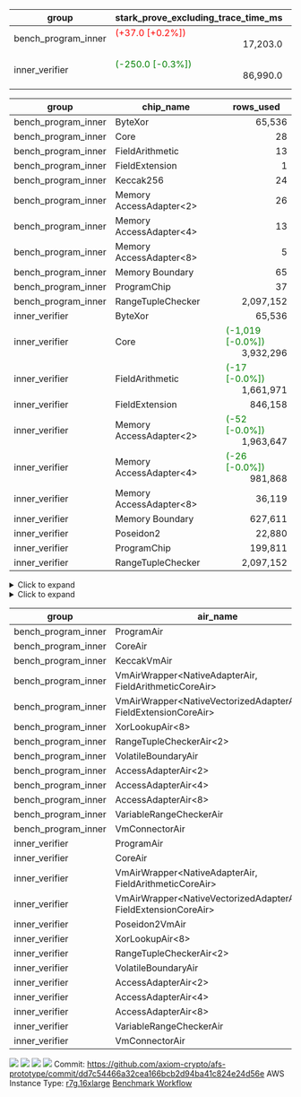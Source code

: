 | group | stark_prove_excluding_trace_time_ms | total_cells | total_cells_used | total_proof_time_ms | trace_gen_time_ms | verify_program_compile_ms |
| --- | --- | --- | --- | --- | --- | --- |
| bench_program_inner | <span style="color: red">(+37.0 [+0.2%])</span> <div style='text-align: right'>17,203.0</div>  | <div style='text-align: right'>20,200,816</div>  | <div style='text-align: right'>2,243,381</div>  | <span style="color: red">(+37.0 [+0.2%])</span> <div style='text-align: right'>17,272.0</div>  | <div style='text-align: right'>69.0</div>  |  |
| inner_verifier | <span style="color: green">(-250.0 [-0.3%])</span> <div style='text-align: right'>86,990.0</div>  | <div style='text-align: right'>734,396,436</div>  | <span style="color: green">(-68,674 [-0.0%])</span> <div style='text-align: right'>401,866,547</div>  | <span style="color: green">(-256.0 [-0.2%])</span> <div style='text-align: right'>116,335.0</div>  | <span style="color: green">(-6.0 [-0.0%])</span> <div style='text-align: right'>29,345.0</div>  | <span style="color: green">(-222.0 [-0.5%])</span> <div style='text-align: right'>47,052.0</div>  |

| group | chip_name | rows_used |
| --- | --- | --- |
| bench_program_inner | ByteXor | <div style='text-align: right'>65,536</div>  |
| bench_program_inner | Core | <div style='text-align: right'>28</div>  |
| bench_program_inner | FieldArithmetic | <div style='text-align: right'>13</div>  |
| bench_program_inner | FieldExtension | <div style='text-align: right'>1</div>  |
| bench_program_inner | Keccak256 | <div style='text-align: right'>24</div>  |
| bench_program_inner | Memory AccessAdapter<2> | <div style='text-align: right'>26</div>  |
| bench_program_inner | Memory AccessAdapter<4> | <div style='text-align: right'>13</div>  |
| bench_program_inner | Memory AccessAdapter<8> | <div style='text-align: right'>5</div>  |
| bench_program_inner | Memory Boundary | <div style='text-align: right'>65</div>  |
| bench_program_inner | ProgramChip | <div style='text-align: right'>37</div>  |
| bench_program_inner | RangeTupleChecker | <div style='text-align: right'>2,097,152</div>  |
| inner_verifier | ByteXor | <div style='text-align: right'>65,536</div>  |
| inner_verifier | Core | <span style="color: green">(-1,019 [-0.0%])</span> <div style='text-align: right'>3,932,296</div>  |
| inner_verifier | FieldArithmetic | <span style="color: green">(-17 [-0.0%])</span> <div style='text-align: right'>1,661,971</div>  |
| inner_verifier | FieldExtension | <div style='text-align: right'>846,158</div>  |
| inner_verifier | Memory AccessAdapter<2> | <span style="color: green">(-52 [-0.0%])</span> <div style='text-align: right'>1,963,647</div>  |
| inner_verifier | Memory AccessAdapter<4> | <span style="color: green">(-26 [-0.0%])</span> <div style='text-align: right'>981,868</div>  |
| inner_verifier | Memory AccessAdapter<8> | <div style='text-align: right'>36,119</div>  |
| inner_verifier | Memory Boundary | <div style='text-align: right'>627,611</div>  |
| inner_verifier | Poseidon2 | <div style='text-align: right'>22,880</div>  |
| inner_verifier | ProgramChip | <div style='text-align: right'>199,811</div>  |
| inner_verifier | RangeTupleChecker | <div style='text-align: right'>2,097,152</div>  |

<details>
<summary>Click to expand</summary>

| group | dsl_ir | opcode | frequency |
| --- | --- | --- | --- |
| bench_program_inner |  | JAL | <div style='text-align: right'>1</div>  |
| bench_program_inner |  | STOREW | <div style='text-align: right'>2</div>  |
| bench_program_inner | AddE | FE4ADD | <div style='text-align: right'>1</div>  |
| bench_program_inner | AddF | ADD | <div style='text-align: right'>1</div>  |
| bench_program_inner | AddVI | ADD | <div style='text-align: right'>6</div>  |
| bench_program_inner | Alloc | ADD | <div style='text-align: right'>2</div>  |
| bench_program_inner | Alloc | LOADW | <div style='text-align: right'>2</div>  |
| bench_program_inner | Alloc | MUL | <div style='text-align: right'>2</div>  |
| bench_program_inner | For | ADD | <div style='text-align: right'>2</div>  |
| bench_program_inner | For | BNE | <div style='text-align: right'>3</div>  |
| bench_program_inner | For | JAL | <div style='text-align: right'>1</div>  |
| bench_program_inner | For | STOREW | <div style='text-align: right'>1</div>  |
| bench_program_inner | Halt | TERMINATE | <div style='text-align: right'>1</div>  |
| bench_program_inner | IfEqI | BNE | <div style='text-align: right'>2</div>  |
| bench_program_inner | ImmE | STOREW | <div style='text-align: right'>8</div>  |
| bench_program_inner | ImmF | STOREW | <div style='text-align: right'>2</div>  |
| bench_program_inner | ImmV | STOREW | <div style='text-align: right'>3</div>  |
| bench_program_inner | Keccak256 | KECCAK256 | <div style='text-align: right'>1</div>  |
| bench_program_inner | StoreV | STOREW2 | <div style='text-align: right'>2</div>  |
| inner_verifier |  | JAL | <div style='text-align: right'>1</div>  |
| inner_verifier |  | STOREW | <div style='text-align: right'>2</div>  |
| inner_verifier | AddE | FE4ADD | <div style='text-align: right'>224,508</div>  |
| inner_verifier | AddEFFI | LOADW | <div style='text-align: right'>143</div>  |
| inner_verifier | AddEFFI | STOREW | <div style='text-align: right'>429</div>  |
| inner_verifier | AddEFI | ADD | <div style='text-align: right'>184</div>  |
| inner_verifier | AddEI | ADD | <div style='text-align: right'>68,012</div>  |
| inner_verifier | AddFI | ADD | <span style="color: green">(-17 [-0.1%])</span> <div style='text-align: right'>14,613</div>  |
| inner_verifier | AddV | ADD | <div style='text-align: right'>8,173</div>  |
| inner_verifier | AddVI | ADD | <div style='text-align: right'>293,909</div>  |
| inner_verifier | Alloc | ADD | <div style='text-align: right'>30,855</div>  |
| inner_verifier | Alloc | LOADW | <div style='text-align: right'>30,855</div>  |
| inner_verifier | Alloc | MUL | <div style='text-align: right'>18,311</div>  |
| inner_verifier | AssertEqE | BNE | <div style='text-align: right'>136</div>  |
| inner_verifier | AssertEqEI | BNE | <div style='text-align: right'>4</div>  |
| inner_verifier | AssertEqF | BNE | <div style='text-align: right'>4,894</div>  |
| inner_verifier | AssertEqV | BNE | <div style='text-align: right'>1,278</div>  |
| inner_verifier | AssertEqVI | BNE | <div style='text-align: right'>159</div>  |
| inner_verifier | CycleTrackerEnd | CT_END | <div style='text-align: right'>105,301</div>  |
| inner_verifier | CycleTrackerStart | CT_START | <div style='text-align: right'>105,301</div>  |
| inner_verifier | DivE | BBE4DIV | <div style='text-align: right'>195,557</div>  |
| inner_verifier | DivEIN | BBE4DIV | <div style='text-align: right'>31</div>  |
| inner_verifier | DivEIN | STOREW | <div style='text-align: right'>124</div>  |
| inner_verifier | DivFIN | DIV | <div style='text-align: right'>75</div>  |
| inner_verifier | For | ADD | <div style='text-align: right'>561,540</div>  |
| inner_verifier | For | BNE | <div style='text-align: right'>584,286</div>  |
| inner_verifier | For | JAL | <div style='text-align: right'>22,746</div>  |
| inner_verifier | For | LOADW | <div style='text-align: right'>1,071</div>  |
| inner_verifier | For | STOREW | <div style='text-align: right'>21,675</div>  |
| inner_verifier | Halt | TERMINATE | <div style='text-align: right'>1</div>  |
| inner_verifier | HintBitsF | HINT_BITS | <div style='text-align: right'>22</div>  |
| inner_verifier | HintInputVec | HINT_INPUT | <div style='text-align: right'>12,544</div>  |
| inner_verifier | IfEq | BNE | <div style='text-align: right'>6,653</div>  |
| inner_verifier | IfEqI | BNE | <div style='text-align: right'>127,249</div>  |
| inner_verifier | IfEqI | JAL | <span style="color: green">(-1,019 [-8.3%])</span> <div style='text-align: right'>11,306</div>  |
| inner_verifier | IfNe | BEQ | <div style='text-align: right'>9,555</div>  |
| inner_verifier | IfNe | JAL | <div style='text-align: right'>25</div>  |
| inner_verifier | IfNeI | BEQ | <div style='text-align: right'>1,116</div>  |
| inner_verifier | ImmE | STOREW | <div style='text-align: right'>12,392</div>  |
| inner_verifier | ImmF | STOREW | <div style='text-align: right'>15,711</div>  |
| inner_verifier | ImmV | STOREW | <div style='text-align: right'>22,995</div>  |
| inner_verifier | LoadE | LOADW | <div style='text-align: right'>42,568</div>  |
| inner_verifier | LoadE | LOADW2 | <div style='text-align: right'>805,192</div>  |
| inner_verifier | LoadF | LOADW | <div style='text-align: right'>13,948</div>  |
| inner_verifier | LoadF | LOADW2 | <div style='text-align: right'>300,156</div>  |
| inner_verifier | LoadV | LOADW | <div style='text-align: right'>14,878</div>  |
| inner_verifier | LoadV | LOADW2 | <div style='text-align: right'>75,390</div>  |
| inner_verifier | MulE | BBE4MUL | <div style='text-align: right'>409,372</div>  |
| inner_verifier | MulEF | MUL | <div style='text-align: right'>2,012</div>  |
| inner_verifier | MulEFI | MUL | <div style='text-align: right'>1,432</div>  |
| inner_verifier | MulEI | BBE4MUL | <div style='text-align: right'>2,599</div>  |
| inner_verifier | MulEI | STOREW | <div style='text-align: right'>10,396</div>  |
| inner_verifier | MulF | MUL | <div style='text-align: right'>26,293</div>  |
| inner_verifier | MulFI | MUL | <div style='text-align: right'>13</div>  |
| inner_verifier | MulV | MUL | <div style='text-align: right'>682</div>  |
| inner_verifier | MulVI | MUL | <div style='text-align: right'>11,081</div>  |
| inner_verifier | NegE | MUL | <div style='text-align: right'>188</div>  |
| inner_verifier | Poseidon2CompressBabyBear | COMP_POS2 | <div style='text-align: right'>9,870</div>  |
| inner_verifier | Poseidon2PermuteBabyBear | PERM_POS2 | <div style='text-align: right'>13,010</div>  |
| inner_verifier | StoreE | STOREW | <div style='text-align: right'>12,600</div>  |
| inner_verifier | StoreE | STOREW2 | <div style='text-align: right'>12,516</div>  |
| inner_verifier | StoreF | STOREW | <div style='text-align: right'>13,398</div>  |
| inner_verifier | StoreF | STOREW2 | <div style='text-align: right'>102,811</div>  |
| inner_verifier | StoreHintWord | ADD | <div style='text-align: right'>214,520</div>  |
| inner_verifier | StoreHintWord | SHINTW | <div style='text-align: right'>227,746</div>  |
| inner_verifier | StoreV | STOREW | <div style='text-align: right'>1,672</div>  |
| inner_verifier | StoreV | STOREW2 | <div style='text-align: right'>30,433</div>  |
| inner_verifier | SubE | FE4SUB | <div style='text-align: right'>14,091</div>  |
| inner_verifier | SubEF | LOADW | <div style='text-align: right'>1,170,618</div>  |
| inner_verifier | SubEF | SUB | <div style='text-align: right'>390,206</div>  |
| inner_verifier | SubEFI | ADD | <div style='text-align: right'>1,280</div>  |
| inner_verifier | SubEI | ADD | <div style='text-align: right'>248</div>  |
| inner_verifier | SubV | SUB | <div style='text-align: right'>16,519</div>  |
| inner_verifier | SubVI | SUB | <div style='text-align: right'>1,384</div>  |
| inner_verifier | SubVIN | SUB | <div style='text-align: right'>441</div>  |

</details>

<details>
<summary>Click to expand</summary>

| group | air_name | dsl_ir | opcode | cells_used |
| --- | --- | --- | --- | --- |
| bench_program_inner | Boundary |  | JAL | <div style='text-align: right'>19</div>  |
| bench_program_inner | CoreAir |  | JAL | <div style='text-align: right'>62</div>  |
| bench_program_inner | Boundary |  | STOREW | <div style='text-align: right'>38</div>  |
| bench_program_inner | CoreAir |  | STOREW | <div style='text-align: right'>124</div>  |
| bench_program_inner | <NativeVectorizedAdapterAir<4>,FieldExtensionCoreAir> | AddE | FE4ADD | <div style='text-align: right'>40</div>  |
| bench_program_inner | AccessAdapter<2> | AddE | FE4ADD | <div style='text-align: right'>66</div>  |
| bench_program_inner | AccessAdapter<4> | AddE | FE4ADD | <div style='text-align: right'>39</div>  |
| bench_program_inner | Boundary | AddE | FE4ADD | <div style='text-align: right'>76</div>  |
| bench_program_inner | <NativeAdapterAir,FieldArithmeticCoreAir> | AddF | ADD | <div style='text-align: right'>30</div>  |
| bench_program_inner | Boundary | AddF | ADD | <div style='text-align: right'>19</div>  |
| bench_program_inner | <NativeAdapterAir,FieldArithmeticCoreAir> | AddVI | ADD | <div style='text-align: right'>180</div>  |
| bench_program_inner | Boundary | AddVI | ADD | <div style='text-align: right'>38</div>  |
| bench_program_inner | <NativeAdapterAir,FieldArithmeticCoreAir> | Alloc | ADD | <div style='text-align: right'>60</div>  |
| bench_program_inner | Boundary | Alloc | LOADW | <div style='text-align: right'>38</div>  |
| bench_program_inner | CoreAir | Alloc | LOADW | <div style='text-align: right'>124</div>  |
| bench_program_inner | <NativeAdapterAir,FieldArithmeticCoreAir> | Alloc | MUL | <div style='text-align: right'>60</div>  |
| bench_program_inner | <NativeAdapterAir,FieldArithmeticCoreAir> | For | ADD | <div style='text-align: right'>60</div>  |
| bench_program_inner | CoreAir | For | BNE | <div style='text-align: right'>186</div>  |
| bench_program_inner | CoreAir | For | JAL | <div style='text-align: right'>62</div>  |
| bench_program_inner | Boundary | For | STOREW | <div style='text-align: right'>19</div>  |
| bench_program_inner | CoreAir | For | STOREW | <div style='text-align: right'>62</div>  |
| bench_program_inner | CoreAir | Halt | TERMINATE | <div style='text-align: right'>62</div>  |
| bench_program_inner | CoreAir | IfEqI | BNE | <div style='text-align: right'>124</div>  |
| bench_program_inner | Boundary | ImmE | STOREW | <div style='text-align: right'>152</div>  |
| bench_program_inner | CoreAir | ImmE | STOREW | <div style='text-align: right'>496</div>  |
| bench_program_inner | Boundary | ImmF | STOREW | <div style='text-align: right'>38</div>  |
| bench_program_inner | CoreAir | ImmF | STOREW | <div style='text-align: right'>124</div>  |
| bench_program_inner | Boundary | ImmV | STOREW | <div style='text-align: right'>38</div>  |
| bench_program_inner | CoreAir | ImmV | STOREW | <div style='text-align: right'>186</div>  |
| bench_program_inner | AccessAdapter<2> | Keccak256 | KECCAK256 | <div style='text-align: right'>220</div>  |
| bench_program_inner | AccessAdapter<4> | Keccak256 | KECCAK256 | <div style='text-align: right'>130</div>  |
| bench_program_inner | AccessAdapter<8> | Keccak256 | KECCAK256 | <div style='text-align: right'>85</div>  |
| bench_program_inner | Boundary | Keccak256 | KECCAK256 | <div style='text-align: right'>722</div>  |
| bench_program_inner | KeccakVmAir | Keccak256 | KECCAK256 | <div style='text-align: right'>76,752</div>  |
| bench_program_inner | Boundary | StoreV | STOREW2 | <div style='text-align: right'>38</div>  |
| bench_program_inner | CoreAir | StoreV | STOREW2 | <div style='text-align: right'>124</div>  |
| inner_verifier | Boundary |  | JAL | <div style='text-align: right'>19</div>  |
| inner_verifier | CoreAir |  | JAL | <div style='text-align: right'>66</div>  |
| inner_verifier | Boundary |  | STOREW | <div style='text-align: right'>38</div>  |
| inner_verifier | CoreAir |  | STOREW | <div style='text-align: right'>132</div>  |
| inner_verifier | <NativeVectorizedAdapterAir<4>,FieldExtensionCoreAir> | AddE | FE4ADD | <div style='text-align: right'>8,980,320</div>  |
| inner_verifier | AccessAdapter<2> | AddE | FE4ADD | <div style='text-align: right'>1,112,694</div>  |
| inner_verifier | AccessAdapter<4> | AddE | FE4ADD | <div style='text-align: right'>657,501</div>  |
| inner_verifier | Boundary | AddE | FE4ADD | <div style='text-align: right'>2,077,764</div>  |
| inner_verifier | AccessAdapter<2> | AddEFFI | LOADW | <div style='text-align: right'>1,100</div>  |
| inner_verifier | AccessAdapter<4> | AddEFFI | LOADW | <div style='text-align: right'>1,300</div>  |
| inner_verifier | Boundary | AddEFFI | LOADW | <div style='text-align: right'>380</div>  |
| inner_verifier | CoreAir | AddEFFI | LOADW | <div style='text-align: right'>9,438</div>  |
| inner_verifier | AccessAdapter<2> | AddEFFI | STOREW | <div style='text-align: right'>1,100</div>  |
| inner_verifier | Boundary | AddEFFI | STOREW | <div style='text-align: right'>1,140</div>  |
| inner_verifier | CoreAir | AddEFFI | STOREW | <div style='text-align: right'>28,314</div>  |
| inner_verifier | <NativeAdapterAir,FieldArithmeticCoreAir> | AddEFI | ADD | <div style='text-align: right'>5,520</div>  |
| inner_verifier | AccessAdapter<2> | AddEFI | ADD | <div style='text-align: right'>484</div>  |
| inner_verifier | AccessAdapter<4> | AddEFI | ADD | <div style='text-align: right'>286</div>  |
| inner_verifier | Boundary | AddEFI | ADD | <div style='text-align: right'>2,052</div>  |
| inner_verifier | <NativeAdapterAir,FieldArithmeticCoreAir> | AddEI | ADD | <div style='text-align: right'>2,040,360</div>  |
| inner_verifier | AccessAdapter<2> | AddEI | ADD | <span style="color: green">(-286 [-0.1%])</span> <div style='text-align: right'>377,432</div>  |
| inner_verifier | AccessAdapter<4> | AddEI | ADD | <span style="color: green">(-169 [-0.1%])</span> <div style='text-align: right'>223,028</div>  |
| inner_verifier | Boundary | AddEI | ADD | <div style='text-align: right'>1,132,096</div>  |
| inner_verifier | <NativeAdapterAir,FieldArithmeticCoreAir> | AddFI | ADD | <span style="color: green">(-510 [-0.1%])</span> <div style='text-align: right'>438,390</div>  |
| inner_verifier | Boundary | AddFI | ADD | <div style='text-align: right'>437</div>  |
| inner_verifier | <NativeAdapterAir,FieldArithmeticCoreAir> | AddV | ADD | <div style='text-align: right'>245,190</div>  |
| inner_verifier | Boundary | AddV | ADD | <div style='text-align: right'>38</div>  |
| inner_verifier | <NativeAdapterAir,FieldArithmeticCoreAir> | AddVI | ADD | <div style='text-align: right'>8,817,270</div>  |
| inner_verifier | Boundary | AddVI | ADD | <div style='text-align: right'>14,915</div>  |
| inner_verifier | <NativeAdapterAir,FieldArithmeticCoreAir> | Alloc | ADD | <div style='text-align: right'>925,650</div>  |
| inner_verifier | Boundary | Alloc | LOADW | <div style='text-align: right'>1,653</div>  |
| inner_verifier | CoreAir | Alloc | LOADW | <div style='text-align: right'>2,036,430</div>  |
| inner_verifier | <NativeAdapterAir,FieldArithmeticCoreAir> | Alloc | MUL | <div style='text-align: right'>549,330</div>  |
| inner_verifier | AccessAdapter<2> | Alloc | MUL | <div style='text-align: right'>22</div>  |
| inner_verifier | AccessAdapter<4> | Alloc | MUL | <div style='text-align: right'>26</div>  |
| inner_verifier | AccessAdapter<2> | AssertEqE | BNE | <div style='text-align: right'>748</div>  |
| inner_verifier | AccessAdapter<4> | AssertEqE | BNE | <div style='text-align: right'>442</div>  |
| inner_verifier | CoreAir | AssertEqE | BNE | <div style='text-align: right'>8,976</div>  |
| inner_verifier | AccessAdapter<2> | AssertEqEI | BNE | <div style='text-align: right'>22</div>  |
| inner_verifier | AccessAdapter<4> | AssertEqEI | BNE | <div style='text-align: right'>13</div>  |
| inner_verifier | CoreAir | AssertEqEI | BNE | <div style='text-align: right'>264</div>  |
| inner_verifier | CoreAir | AssertEqF | BNE | <div style='text-align: right'>323,004</div>  |
| inner_verifier | CoreAir | AssertEqV | BNE | <div style='text-align: right'>84,348</div>  |
| inner_verifier | CoreAir | AssertEqVI | BNE | <div style='text-align: right'>10,494</div>  |
| inner_verifier | CoreAir | CycleTrackerEnd | CT_END | <div style='text-align: right'>6,949,866</div>  |
| inner_verifier | CoreAir | CycleTrackerStart | CT_START | <div style='text-align: right'>6,949,866</div>  |
| inner_verifier | <NativeVectorizedAdapterAir<4>,FieldExtensionCoreAir> | DivE | BBE4DIV | <div style='text-align: right'>7,822,280</div>  |
| inner_verifier | AccessAdapter<2> | DivE | BBE4DIV | <div style='text-align: right'>8,584,840</div>  |
| inner_verifier | AccessAdapter<4> | DivE | BBE4DIV | <div style='text-align: right'>5,072,860</div>  |
| inner_verifier | <NativeVectorizedAdapterAir<4>,FieldExtensionCoreAir> | DivEIN | BBE4DIV | <div style='text-align: right'>1,240</div>  |
| inner_verifier | AccessAdapter<2> | DivEIN | BBE4DIV | <div style='text-align: right'>1,232</div>  |
| inner_verifier | AccessAdapter<4> | DivEIN | BBE4DIV | <div style='text-align: right'>728</div>  |
| inner_verifier | Boundary | DivEIN | BBE4DIV | <div style='text-align: right'>304</div>  |
| inner_verifier | AccessAdapter<2> | DivEIN | STOREW | <div style='text-align: right'>440</div>  |
| inner_verifier | AccessAdapter<4> | DivEIN | STOREW | <div style='text-align: right'>117</div>  |
| inner_verifier | CoreAir | DivEIN | STOREW | <div style='text-align: right'>8,184</div>  |
| inner_verifier | <NativeAdapterAir,FieldArithmeticCoreAir> | DivFIN | DIV | <div style='text-align: right'>2,250</div>  |
| inner_verifier | <NativeAdapterAir,FieldArithmeticCoreAir> | For | ADD | <div style='text-align: right'>16,846,200</div>  |
| inner_verifier | CoreAir | For | BNE | <div style='text-align: right'>38,562,876</div>  |
| inner_verifier | AccessAdapter<2> | For | JAL | <div style='text-align: right'>484</div>  |
| inner_verifier | AccessAdapter<4> | For | JAL | <div style='text-align: right'>572</div>  |
| inner_verifier | CoreAir | For | JAL | <div style='text-align: right'>1,501,236</div>  |
| inner_verifier | Boundary | For | LOADW | <div style='text-align: right'>399</div>  |
| inner_verifier | CoreAir | For | LOADW | <div style='text-align: right'>70,686</div>  |
| inner_verifier | Boundary | For | STOREW | <div style='text-align: right'>988</div>  |
| inner_verifier | CoreAir | For | STOREW | <div style='text-align: right'>1,430,550</div>  |
| inner_verifier | CoreAir | Halt | TERMINATE | <div style='text-align: right'>66</div>  |
| inner_verifier | CoreAir | HintBitsF | HINT_BITS | <div style='text-align: right'>1,452</div>  |
| inner_verifier | CoreAir | HintInputVec | HINT_INPUT | <div style='text-align: right'>827,904</div>  |
| inner_verifier | CoreAir | IfEq | BNE | <div style='text-align: right'>439,098</div>  |
| inner_verifier | CoreAir | IfEqI | BNE | <div style='text-align: right'>8,398,434</div>  |
| inner_verifier | CoreAir | IfEqI | JAL | <span style="color: green">(-67,254 [-8.3%])</span> <div style='text-align: right'>746,196</div>  |
| inner_verifier | CoreAir | IfNe | BEQ | <div style='text-align: right'>630,630</div>  |
| inner_verifier | CoreAir | IfNe | JAL | <div style='text-align: right'>1,650</div>  |
| inner_verifier | CoreAir | IfNeI | BEQ | <div style='text-align: right'>73,656</div>  |
| inner_verifier | AccessAdapter<2> | ImmE | STOREW | <div style='text-align: right'>3,190</div>  |
| inner_verifier | AccessAdapter<4> | ImmE | STOREW | <div style='text-align: right'>1,885</div>  |
| inner_verifier | Boundary | ImmE | STOREW | <div style='text-align: right'>214,624</div>  |
| inner_verifier | CoreAir | ImmE | STOREW | <div style='text-align: right'>817,872</div>  |
| inner_verifier | Boundary | ImmF | STOREW | <div style='text-align: right'>2,337</div>  |
| inner_verifier | CoreAir | ImmF | STOREW | <div style='text-align: right'>1,036,926</div>  |
| inner_verifier | Boundary | ImmV | STOREW | <div style='text-align: right'>15,048</div>  |
| inner_verifier | CoreAir | ImmV | STOREW | <div style='text-align: right'>1,517,670</div>  |
| inner_verifier | AccessAdapter<2> | LoadE | LOADW | <div style='text-align: right'>66,814</div>  |
| inner_verifier | AccessAdapter<4> | LoadE | LOADW | <div style='text-align: right'>39,481</div>  |
| inner_verifier | Boundary | LoadE | LOADW | <div style='text-align: right'>503,120</div>  |
| inner_verifier | CoreAir | LoadE | LOADW | <div style='text-align: right'>2,809,488</div>  |
| inner_verifier | AccessAdapter<2> | LoadE | LOADW2 | <div style='text-align: right'>29,634</div>  |
| inner_verifier | AccessAdapter<4> | LoadE | LOADW2 | <div style='text-align: right'>17,511</div>  |
| inner_verifier | Boundary | LoadE | LOADW2 | <div style='text-align: right'>76</div>  |
| inner_verifier | CoreAir | LoadE | LOADW2 | <div style='text-align: right'>53,142,672</div>  |
| inner_verifier | AccessAdapter<2> | LoadF | LOADW | <div style='text-align: right'>26,796</div>  |
| inner_verifier | AccessAdapter<4> | LoadF | LOADW | <div style='text-align: right'>15,834</div>  |
| inner_verifier | AccessAdapter<8> | LoadF | LOADW | <div style='text-align: right'>10,353</div>  |
| inner_verifier | Boundary | LoadF | LOADW | <div style='text-align: right'>494</div>  |
| inner_verifier | CoreAir | LoadF | LOADW | <div style='text-align: right'>920,568</div>  |
| inner_verifier | AccessAdapter<2> | LoadF | LOADW2 | <div style='text-align: right'>693</div>  |
| inner_verifier | AccessAdapter<4> | LoadF | LOADW2 | <div style='text-align: right'>416</div>  |
| inner_verifier | AccessAdapter<8> | LoadF | LOADW2 | <div style='text-align: right'>459</div>  |
| inner_verifier | Boundary | LoadF | LOADW2 | <div style='text-align: right'>532</div>  |
| inner_verifier | CoreAir | LoadF | LOADW2 | <div style='text-align: right'>19,810,296</div>  |
| inner_verifier | Boundary | LoadV | LOADW | <div style='text-align: right'>13,794</div>  |
| inner_verifier | CoreAir | LoadV | LOADW | <div style='text-align: right'>981,948</div>  |
| inner_verifier | Boundary | LoadV | LOADW2 | <div style='text-align: right'>1,615</div>  |
| inner_verifier | CoreAir | LoadV | LOADW2 | <div style='text-align: right'>4,975,740</div>  |
| inner_verifier | <NativeVectorizedAdapterAir<4>,FieldExtensionCoreAir> | MulE | BBE4MUL | <div style='text-align: right'>16,374,880</div>  |
| inner_verifier | AccessAdapter<2> | MulE | BBE4MUL | <span style="color: green">(-286 [-0.1%])</span> <div style='text-align: right'>500,434</div>  |
| inner_verifier | AccessAdapter<4> | MulE | BBE4MUL | <span style="color: green">(-169 [-0.1%])</span> <div style='text-align: right'>295,711</div>  |
| inner_verifier | Boundary | MulE | BBE4MUL | <div style='text-align: right'>1,215,620</div>  |
| inner_verifier | <NativeAdapterAir,FieldArithmeticCoreAir> | MulEF | MUL | <div style='text-align: right'>60,360</div>  |
| inner_verifier | AccessAdapter<2> | MulEF | MUL | <div style='text-align: right'>10,186</div>  |
| inner_verifier | AccessAdapter<4> | MulEF | MUL | <div style='text-align: right'>6,019</div>  |
| inner_verifier | Boundary | MulEF | MUL | <div style='text-align: right'>608</div>  |
| inner_verifier | <NativeAdapterAir,FieldArithmeticCoreAir> | MulEFI | MUL | <div style='text-align: right'>42,960</div>  |
| inner_verifier | AccessAdapter<2> | MulEFI | MUL | <div style='text-align: right'>1,738</div>  |
| inner_verifier | AccessAdapter<4> | MulEFI | MUL | <div style='text-align: right'>1,027</div>  |
| inner_verifier | Boundary | MulEFI | MUL | <div style='text-align: right'>24,244</div>  |
| inner_verifier | <NativeVectorizedAdapterAir<4>,FieldExtensionCoreAir> | MulEI | BBE4MUL | <div style='text-align: right'>103,960</div>  |
| inner_verifier | AccessAdapter<2> | MulEI | BBE4MUL | <div style='text-align: right'>159,082</div>  |
| inner_verifier | AccessAdapter<4> | MulEI | BBE4MUL | <div style='text-align: right'>94,003</div>  |
| inner_verifier | Boundary | MulEI | BBE4MUL | <div style='text-align: right'>154,660</div>  |
| inner_verifier | AccessAdapter<2> | MulEI | STOREW | <div style='text-align: right'>56,892</div>  |
| inner_verifier | AccessAdapter<4> | MulEI | STOREW | <div style='text-align: right'>33,462</div>  |
| inner_verifier | Boundary | MulEI | STOREW | <div style='text-align: right'>57</div>  |
| inner_verifier | CoreAir | MulEI | STOREW | <div style='text-align: right'>686,136</div>  |
| inner_verifier | <NativeAdapterAir,FieldArithmeticCoreAir> | MulF | MUL | <div style='text-align: right'>788,790</div>  |
| inner_verifier | Boundary | MulF | MUL | <div style='text-align: right'>19</div>  |
| inner_verifier | <NativeAdapterAir,FieldArithmeticCoreAir> | MulFI | MUL | <div style='text-align: right'>390</div>  |
| inner_verifier | Boundary | MulFI | MUL | <div style='text-align: right'>19</div>  |
| inner_verifier | <NativeAdapterAir,FieldArithmeticCoreAir> | MulV | MUL | <div style='text-align: right'>20,460</div>  |
| inner_verifier | Boundary | MulV | MUL | <div style='text-align: right'>12,901</div>  |
| inner_verifier | <NativeAdapterAir,FieldArithmeticCoreAir> | MulVI | MUL | <div style='text-align: right'>332,430</div>  |
| inner_verifier | Boundary | MulVI | MUL | <div style='text-align: right'>133</div>  |
| inner_verifier | <NativeAdapterAir,FieldArithmeticCoreAir> | NegE | MUL | <div style='text-align: right'>5,640</div>  |
| inner_verifier | AccessAdapter<2> | NegE | MUL | <div style='text-align: right'>1,166</div>  |
| inner_verifier | AccessAdapter<4> | NegE | MUL | <div style='text-align: right'>689</div>  |
| inner_verifier | Boundary | NegE | MUL | <div style='text-align: right'>2,356</div>  |
| inner_verifier | AccessAdapter<2> | Poseidon2CompressBabyBear | COMP_POS2 | <div style='text-align: right'>414,876</div>  |
| inner_verifier | AccessAdapter<4> | Poseidon2CompressBabyBear | COMP_POS2 | <div style='text-align: right'>245,154</div>  |
| inner_verifier | AccessAdapter<8> | Poseidon2CompressBabyBear | COMP_POS2 | <div style='text-align: right'>160,293</div>  |
| inner_verifier | Poseidon2VmAir<BabyBear> | Poseidon2CompressBabyBear | COMP_POS2 | <div style='text-align: right'>4,125,660</div>  |
| inner_verifier | AccessAdapter<2> | Poseidon2PermuteBabyBear | PERM_POS2 | <div style='text-align: right'>615,274</div>  |
| inner_verifier | AccessAdapter<4> | Poseidon2PermuteBabyBear | PERM_POS2 | <div style='text-align: right'>363,857</div>  |
| inner_verifier | AccessAdapter<8> | Poseidon2PermuteBabyBear | PERM_POS2 | <div style='text-align: right'>239,547</div>  |
| inner_verifier | Poseidon2VmAir<BabyBear> | Poseidon2PermuteBabyBear | PERM_POS2 | <div style='text-align: right'>5,438,180</div>  |
| inner_verifier | AccessAdapter<2> | StoreE | STOREW | <div style='text-align: right'>9,746</div>  |
| inner_verifier | AccessAdapter<4> | StoreE | STOREW | <div style='text-align: right'>5,759</div>  |
| inner_verifier | Boundary | StoreE | STOREW | <div style='text-align: right'>239,400</div>  |
| inner_verifier | CoreAir | StoreE | STOREW | <div style='text-align: right'>831,600</div>  |
| inner_verifier | AccessAdapter<2> | StoreE | STOREW2 | <div style='text-align: right'>48,972</div>  |
| inner_verifier | AccessAdapter<4> | StoreE | STOREW2 | <div style='text-align: right'>28,938</div>  |
| inner_verifier | Boundary | StoreE | STOREW2 | <div style='text-align: right'>35,112</div>  |
| inner_verifier | CoreAir | StoreE | STOREW2 | <div style='text-align: right'>826,056</div>  |
| inner_verifier | Boundary | StoreF | STOREW | <div style='text-align: right'>254,562</div>  |
| inner_verifier | CoreAir | StoreF | STOREW | <div style='text-align: right'>884,268</div>  |
| inner_verifier | AccessAdapter<2> | StoreF | STOREW2 | <div style='text-align: right'>522,126</div>  |
| inner_verifier | AccessAdapter<4> | StoreF | STOREW2 | <div style='text-align: right'>308,815</div>  |
| inner_verifier | AccessAdapter<8> | StoreF | STOREW2 | <div style='text-align: right'>203,371</div>  |
| inner_verifier | Boundary | StoreF | STOREW2 | <div style='text-align: right'>71,592</div>  |
| inner_verifier | CoreAir | StoreF | STOREW2 | <div style='text-align: right'>6,785,526</div>  |
| inner_verifier | <NativeAdapterAir,FieldArithmeticCoreAir> | StoreHintWord | ADD | <div style='text-align: right'>6,435,600</div>  |
| inner_verifier | Boundary | StoreHintWord | SHINTW | <div style='text-align: right'>4,327,174</div>  |
| inner_verifier | CoreAir | StoreHintWord | SHINTW | <div style='text-align: right'>15,031,236</div>  |
| inner_verifier | Boundary | StoreV | STOREW | <div style='text-align: right'>31,768</div>  |
| inner_verifier | CoreAir | StoreV | STOREW | <div style='text-align: right'>110,352</div>  |
| inner_verifier | Boundary | StoreV | STOREW2 | <div style='text-align: right'>575,548</div>  |
| inner_verifier | CoreAir | StoreV | STOREW2 | <div style='text-align: right'>2,008,578</div>  |
| inner_verifier | <NativeVectorizedAdapterAir<4>,FieldExtensionCoreAir> | SubE | FE4SUB | <div style='text-align: right'>563,640</div>  |
| inner_verifier | AccessAdapter<2> | SubE | FE4SUB | <div style='text-align: right'>464,948</div>  |
| inner_verifier | AccessAdapter<4> | SubE | FE4SUB | <div style='text-align: right'>274,742</div>  |
| inner_verifier | Boundary | SubE | FE4SUB | <div style='text-align: right'>958,132</div>  |
| inner_verifier | AccessAdapter<2> | SubEF | LOADW | <div style='text-align: right'>4,292,266</div>  |
| inner_verifier | CoreAir | SubEF | LOADW | <div style='text-align: right'>77,260,788</div>  |
| inner_verifier | <NativeAdapterAir,FieldArithmeticCoreAir> | SubEF | SUB | <div style='text-align: right'>11,706,180</div>  |
| inner_verifier | AccessAdapter<2> | SubEF | SUB | <div style='text-align: right'>4,292,266</div>  |
| inner_verifier | AccessAdapter<4> | SubEF | SUB | <div style='text-align: right'>5,072,678</div>  |
| inner_verifier | <NativeAdapterAir,FieldArithmeticCoreAir> | SubEFI | ADD | <div style='text-align: right'>38,400</div>  |
| inner_verifier | AccessAdapter<2> | SubEFI | ADD | <div style='text-align: right'>440</div>  |
| inner_verifier | AccessAdapter<4> | SubEFI | ADD | <div style='text-align: right'>260</div>  |
| inner_verifier | Boundary | SubEFI | ADD | <div style='text-align: right'>22,800</div>  |
| inner_verifier | <NativeAdapterAir,FieldArithmeticCoreAir> | SubEI | ADD | <div style='text-align: right'>7,440</div>  |
| inner_verifier | AccessAdapter<2> | SubEI | ADD | <div style='text-align: right'>1,980</div>  |
| inner_verifier | AccessAdapter<4> | SubEI | ADD | <div style='text-align: right'>1,170</div>  |
| inner_verifier | Boundary | SubEI | ADD | <div style='text-align: right'>608</div>  |
| inner_verifier | <NativeAdapterAir,FieldArithmeticCoreAir> | SubV | SUB | <div style='text-align: right'>495,570</div>  |
| inner_verifier | Boundary | SubV | SUB | <div style='text-align: right'>76</div>  |
| inner_verifier | <NativeAdapterAir,FieldArithmeticCoreAir> | SubVI | SUB | <div style='text-align: right'>41,520</div>  |
| inner_verifier | Boundary | SubVI | SUB | <div style='text-align: right'>13,357</div>  |
| inner_verifier | <NativeAdapterAir,FieldArithmeticCoreAir> | SubVIN | SUB | <div style='text-align: right'>13,230</div>  |

</details>

| group | air_name | cells | constraints | interactions | main_cols | perm_cols | prep_cols | quotient_deg | rows |
| --- | --- | --- | --- | --- | --- | --- | --- | --- | --- |
| bench_program_inner | ProgramAir | <div style='text-align: right'>1,152</div>  | <div style='text-align: right'>4</div>  | <div style='text-align: right'>1</div>  | <div style='text-align: right'>10</div>  | <div style='text-align: right'>8</div>  |  | <div style='text-align: right'>1</div>  | <div style='text-align: right'>64</div>  |
| bench_program_inner | CoreAir | <div style='text-align: right'>3,392</div>  | <div style='text-align: right'>115</div>  | <div style='text-align: right'>19</div>  | <div style='text-align: right'>62</div>  | <div style='text-align: right'>44</div>  |  | <div style='text-align: right'>2</div>  | <div style='text-align: right'>32</div>  |
| bench_program_inner | KeccakVmAir | <div style='text-align: right'>132,544</div>  | <div style='text-align: right'>2,251</div>  | <div style='text-align: right'>235</div>  | <div style='text-align: right'>3,198</div>  | <div style='text-align: right'>944</div>  |  | <div style='text-align: right'>2</div>  | <div style='text-align: right'>32</div>  |
| bench_program_inner | VmAirWrapper<NativeAdapterAir, FieldArithmeticCoreAir> | <div style='text-align: right'>1,056</div>  | <div style='text-align: right'>27</div>  | <div style='text-align: right'>15</div>  | <div style='text-align: right'>30</div>  | <div style='text-align: right'>36</div>  |  | <div style='text-align: right'>2</div>  | <div style='text-align: right'>16</div>  |
| bench_program_inner | VmAirWrapper<NativeVectorizedAdapterAir<4>, FieldExtensionCoreAir> | <div style='text-align: right'>76</div>  | <div style='text-align: right'>27</div>  | <div style='text-align: right'>15</div>  | <div style='text-align: right'>40</div>  | <div style='text-align: right'>36</div>  |  | <div style='text-align: right'>2</div>  | <div style='text-align: right'>1</div>  |
| bench_program_inner | XorLookupAir<8> | <div style='text-align: right'>589,824</div>  | <div style='text-align: right'>4</div>  | <div style='text-align: right'>1</div>  | <div style='text-align: right'>1</div>  | <div style='text-align: right'>8</div>  | <div style='text-align: right'>3</div>  | <div style='text-align: right'>1</div>  | <div style='text-align: right'>65,536</div>  |
| bench_program_inner | RangeTupleCheckerAir<2> | <div style='text-align: right'>18,874,368</div>  | <div style='text-align: right'>4</div>  | <div style='text-align: right'>1</div>  | <div style='text-align: right'>1</div>  | <div style='text-align: right'>8</div>  | <div style='text-align: right'>2</div>  | <div style='text-align: right'>1</div>  | <div style='text-align: right'>2,097,152</div>  |
| bench_program_inner | VolatileBoundaryAir | <div style='text-align: right'>4,480</div>  | <div style='text-align: right'>21</div>  | <div style='text-align: right'>6</div>  | <div style='text-align: right'>19</div>  | <div style='text-align: right'>16</div>  |  | <div style='text-align: right'>2</div>  | <div style='text-align: right'>128</div>  |
| bench_program_inner | AccessAdapterAir<2> | <div style='text-align: right'>2,240</div>  | <div style='text-align: right'>14</div>  | <div style='text-align: right'>5</div>  | <div style='text-align: right'>11</div>  | <div style='text-align: right'>24</div>  |  | <div style='text-align: right'>2</div>  | <div style='text-align: right'>64</div>  |
| bench_program_inner | AccessAdapterAir<4> | <div style='text-align: right'>1,184</div>  | <div style='text-align: right'>14</div>  | <div style='text-align: right'>5</div>  | <div style='text-align: right'>13</div>  | <div style='text-align: right'>24</div>  |  | <div style='text-align: right'>2</div>  | <div style='text-align: right'>32</div>  |
| bench_program_inner | AccessAdapterAir<8> | <div style='text-align: right'>656</div>  | <div style='text-align: right'>14</div>  | <div style='text-align: right'>5</div>  | <div style='text-align: right'>17</div>  | <div style='text-align: right'>24</div>  |  | <div style='text-align: right'>2</div>  | <div style='text-align: right'>16</div>  |
| bench_program_inner | VariableRangeCheckerAir | <div style='text-align: right'>589,824</div>  | <div style='text-align: right'>4</div>  | <div style='text-align: right'>1</div>  | <div style='text-align: right'>1</div>  | <div style='text-align: right'>8</div>  | <div style='text-align: right'>2</div>  | <div style='text-align: right'>1</div>  | <div style='text-align: right'>65,536</div>  |
| bench_program_inner | VmConnectorAir | <div style='text-align: right'>20</div>  | <div style='text-align: right'>4</div>  | <div style='text-align: right'>2</div>  | <div style='text-align: right'>2</div>  | <div style='text-align: right'>8</div>  | <div style='text-align: right'>1</div>  | <div style='text-align: right'>2</div>  | <div style='text-align: right'>2</div>  |
| inner_verifier | ProgramAir | <div style='text-align: right'>4,718,592</div>  | <div style='text-align: right'>4</div>  | <div style='text-align: right'>1</div>  | <div style='text-align: right'>10</div>  | <div style='text-align: right'>8</div>  |  | <div style='text-align: right'>1</div>  | <div style='text-align: right'>262,144</div>  |
| inner_verifier | CoreAir | <div style='text-align: right'>360,710,144</div>  | <div style='text-align: right'>113</div>  | <div style='text-align: right'>19</div>  | <div style='text-align: right'>66</div>  | <div style='text-align: right'>20</div>  |  | <div style='text-align: right'>8</div>  | <div style='text-align: right'>4,194,304</div>  |
| inner_verifier | VmAirWrapper<NativeAdapterAir, FieldArithmeticCoreAir> | <div style='text-align: right'>96,468,992</div>  | <div style='text-align: right'>22</div>  | <div style='text-align: right'>15</div>  | <div style='text-align: right'>30</div>  | <div style='text-align: right'>16</div>  |  | <div style='text-align: right'>8</div>  | <div style='text-align: right'>2,097,152</div>  |
| inner_verifier | VmAirWrapper<NativeVectorizedAdapterAir<4>, FieldExtensionCoreAir> | <div style='text-align: right'>58,720,256</div>  | <div style='text-align: right'>22</div>  | <div style='text-align: right'>15</div>  | <div style='text-align: right'>40</div>  | <div style='text-align: right'>16</div>  |  | <div style='text-align: right'>8</div>  | <div style='text-align: right'>1,048,576</div>  |
| inner_verifier | Poseidon2VmAir<BabyBear> | <div style='text-align: right'>14,614,528</div>  | <div style='text-align: right'>374</div>  | <div style='text-align: right'>32</div>  | <div style='text-align: right'>418</div>  | <div style='text-align: right'>28</div>  |  | <div style='text-align: right'>8</div>  | <div style='text-align: right'>32,768</div>  |
| inner_verifier | XorLookupAir<8> | <div style='text-align: right'>589,824</div>  | <div style='text-align: right'>4</div>  | <div style='text-align: right'>1</div>  | <div style='text-align: right'>1</div>  | <div style='text-align: right'>8</div>  | <div style='text-align: right'>3</div>  | <div style='text-align: right'>1</div>  | <div style='text-align: right'>65,536</div>  |
| inner_verifier | RangeTupleCheckerAir<2> | <div style='text-align: right'>18,874,368</div>  | <div style='text-align: right'>4</div>  | <div style='text-align: right'>1</div>  | <div style='text-align: right'>1</div>  | <div style='text-align: right'>8</div>  | <div style='text-align: right'>2</div>  | <div style='text-align: right'>1</div>  | <div style='text-align: right'>2,097,152</div>  |
| inner_verifier | VolatileBoundaryAir | <div style='text-align: right'>28,311,552</div>  | <div style='text-align: right'>19</div>  | <div style='text-align: right'>6</div>  | <div style='text-align: right'>19</div>  | <div style='text-align: right'>8</div>  |  | <div style='text-align: right'>8</div>  | <div style='text-align: right'>1,048,576</div>  |
| inner_verifier | AccessAdapterAir<2> | <div style='text-align: right'>96,468,992</div>  | <div style='text-align: right'>11</div>  | <div style='text-align: right'>5</div>  | <div style='text-align: right'>11</div>  | <div style='text-align: right'>12</div>  |  | <div style='text-align: right'>4</div>  | <div style='text-align: right'>4,194,304</div>  |
| inner_verifier | AccessAdapterAir<4> | <div style='text-align: right'>52,428,800</div>  | <div style='text-align: right'>11</div>  | <div style='text-align: right'>5</div>  | <div style='text-align: right'>13</div>  | <div style='text-align: right'>12</div>  |  | <div style='text-align: right'>4</div>  | <div style='text-align: right'>2,097,152</div>  |
| inner_verifier | AccessAdapterAir<8> | <div style='text-align: right'>1,900,544</div>  | <div style='text-align: right'>11</div>  | <div style='text-align: right'>5</div>  | <div style='text-align: right'>17</div>  | <div style='text-align: right'>12</div>  |  | <div style='text-align: right'>4</div>  | <div style='text-align: right'>65,536</div>  |
| inner_verifier | VariableRangeCheckerAir | <div style='text-align: right'>589,824</div>  | <div style='text-align: right'>4</div>  | <div style='text-align: right'>1</div>  | <div style='text-align: right'>1</div>  | <div style='text-align: right'>8</div>  | <div style='text-align: right'>2</div>  | <div style='text-align: right'>1</div>  | <div style='text-align: right'>65,536</div>  |
| inner_verifier | VmConnectorAir | <div style='text-align: right'>20</div>  | <div style='text-align: right'>4</div>  | <div style='text-align: right'>2</div>  | <div style='text-align: right'>2</div>  | <div style='text-align: right'>8</div>  | <div style='text-align: right'>1</div>  | <div style='text-align: right'>2</div>  | <div style='text-align: right'>2</div>  |



[![](https://axiom-public-data-staging-us-east-1.s3.us-east-1.amazonaws.com/benchmark/github/flamegraphs/dd7c54466a32cea166bcb2d94ba41c824e24d56e/small_e2e.dsl_ir.opcode.air_name.cells_used.reverse.svg)](https://axiom-public-data-staging-us-east-1.s3.us-east-1.amazonaws.com/benchmark/github/flamegraphs/dd7c54466a32cea166bcb2d94ba41c824e24d56e/small_e2e.dsl_ir.opcode.air_name.cells_used.reverse.svg)
[![](https://axiom-public-data-staging-us-east-1.s3.us-east-1.amazonaws.com/benchmark/github/flamegraphs/dd7c54466a32cea166bcb2d94ba41c824e24d56e/small_e2e.dsl_ir.opcode.air_name.cells_used.svg)](https://axiom-public-data-staging-us-east-1.s3.us-east-1.amazonaws.com/benchmark/github/flamegraphs/dd7c54466a32cea166bcb2d94ba41c824e24d56e/small_e2e.dsl_ir.opcode.air_name.cells_used.svg)
[![](https://axiom-public-data-staging-us-east-1.s3.us-east-1.amazonaws.com/benchmark/github/flamegraphs/dd7c54466a32cea166bcb2d94ba41c824e24d56e/small_e2e.dsl_ir.opcode.frequency.reverse.svg)](https://axiom-public-data-staging-us-east-1.s3.us-east-1.amazonaws.com/benchmark/github/flamegraphs/dd7c54466a32cea166bcb2d94ba41c824e24d56e/small_e2e.dsl_ir.opcode.frequency.reverse.svg)
[![](https://axiom-public-data-staging-us-east-1.s3.us-east-1.amazonaws.com/benchmark/github/flamegraphs/dd7c54466a32cea166bcb2d94ba41c824e24d56e/small_e2e.dsl_ir.opcode.frequency.svg)](https://axiom-public-data-staging-us-east-1.s3.us-east-1.amazonaws.com/benchmark/github/flamegraphs/dd7c54466a32cea166bcb2d94ba41c824e24d56e/small_e2e.dsl_ir.opcode.frequency.svg)
Commit: https://github.com/axiom-crypto/afs-prototype/commit/dd7c54466a32cea166bcb2d94ba41c824e24d56e
AWS Instance Type: [r7g.16xlarge](https://instances.vantage.sh/aws/ec2/r7g.16xlarge)
[Benchmark Workflow](https://github.com/axiom-crypto/afs-prototype/actions/runs/11373888884)
